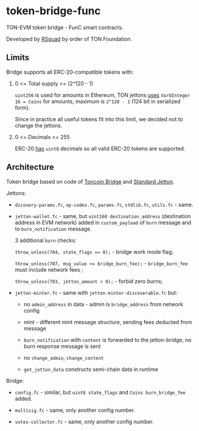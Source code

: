 # token-bridge-func

TON-EVM token bridge - FunC smart contracts.

Developed by [RSquad](https://rsquad.io/) by order of TON Foundation.

## Limits

Bridge supports all ERC-20-compatible tokens with:

1. 0 <= Total supply <= (2^120 - 1)

    `uint256` is used for amounts in Ethereum, TON jettons [uses](https://github.com/ton-blockchain/ton/blob/ba8f700e26620707f8ff14e46cc9a040a1b3f97c/crypto/block/block.tlb#L116) `VarUInteger 16 = Coins` for amounts, maximum is `2^120 - 1` (124 bit in serialized form). 

    Since in practice all useful tokens fit into this limit, we decided not to change the jettons.


2. 0 <= Decimals <= 255 

    ERC-20 [has](https://eips.ethereum.org/EIPS/eip-20) `uint8` decimals so all valid ERC-20 tokens are supported. 

## Architecture

Token bridge based on code of [Toncoin Bridge](https://github.com/ton-blockchain/bridge-func/tree/81e4e0d53b288b0f07855e9d779d227e3dc1c94a) and [Standard Jetton](https://github.com/ton-blockchain/token-contract/tree/2d411595a4f25fba43997a2e140a203c140c728a).

Jettons:

* `dicovery-params.fc`, `op-codes.fc`, `params.fc`, `stdlib.fc`, `utils.fc` - same.

* `jetton-wallet.fc` - same, but `uint160 destination_address` (destination address in EVM network) added in `custom_payload` of `burn` message and to `burn_notification` message.

   3 additional `burn` checks:

   `throw_unless(704, state_flags == 0);` - bridge work mode flag;

   `throw_unless(707, msg_value >= bridge_burn_fee);` - `bridge_burn_fee` must include network fees ;

   `throw_unless(703, jetton_amount > 0);` - forbid zero burns;

* `jetton-minter.fc` - same with `jetton-minter-discoverable.fc` but:

    * no `admin_address` in data - admin is `bridge_address` from network config

    * mint - different mint message structure, sending fees deducted from message

    * `burn_notification` with `content` is forwarded to the jetton-bridge, no burn response message is sent

    * no `change_admin`, `change_content`

    * `get_jetton_data` constructs semi-chain data in runtime

Bridge:

* `config.fc` - similar, but `uint8 state_flags` and `Coins burn_bridge_fee` added.

* `multisig.fc` - same, only another config number.

* `votes-collector.fc` - same, only another config number.